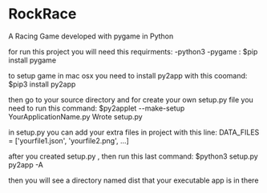 # RockRace
A Racing Game developed with pygame in Python

for run this project you will need this requirments:
-python3
-pygame : $pip install pygame

to setup game in mac osx you need to install py2app with this coomand:
$pip3 install py2app
  
then go to your source directory and for create your own setup.py file you need to run this command:
$py2applet --make-setup YourApplicationName.py Wrote setup.py
    
in setup.py you can add your extra files in project with this line:
DATA_FILES = ['yourfile1.json', 'yourfile2.png', ...]
    
after you created setup.py , then run this last command:
$python3 setup.py py2app -A
      
then you will see a directory named dist that your executable app is in there
